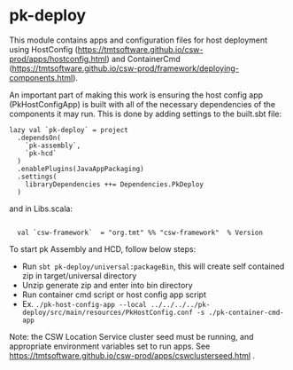 # pk-deploy

This module contains apps and configuration files for host deployment using 
HostConfig (https://tmtsoftware.github.io/csw-prod/apps/hostconfig.html) and 
ContainerCmd (https://tmtsoftware.github.io/csw-prod/framework/deploying-components.html).

An important part of making this work is ensuring the host config app (PkHostConfigApp) is built
with all of the necessary dependencies of the components it may run.  This is done by adding settings to the
built.sbt file:

```
lazy val `pk-deploy` = project
  .dependsOn(
    `pk-assembly`,
    `pk-hcd`
  )
  .enablePlugins(JavaAppPackaging)
  .settings(
    libraryDependencies ++= Dependencies.PkDeploy
  )
```

and in Libs.scala:

```

  val `csw-framework`  = "org.tmt" %% "csw-framework"  % Version

```

To start pk Assembly and HCD, follow below steps:

 - Run `sbt pk-deploy/universal:packageBin`, this will create self contained zip in target/universal directory
 - Unzip generate zip and enter into bin directory
 - Run container cmd script or host config app script
 - Ex.  `./pk-host-config-app --local ../../../../pk-deploy/src/main/resources/PkHostConfig.conf -s ./pk-container-cmd-app`

Note: the CSW Location Service cluster seed must be running, and appropriate environment variables set to run apps.
See https://tmtsoftware.github.io/csw-prod/apps/cswclusterseed.html .